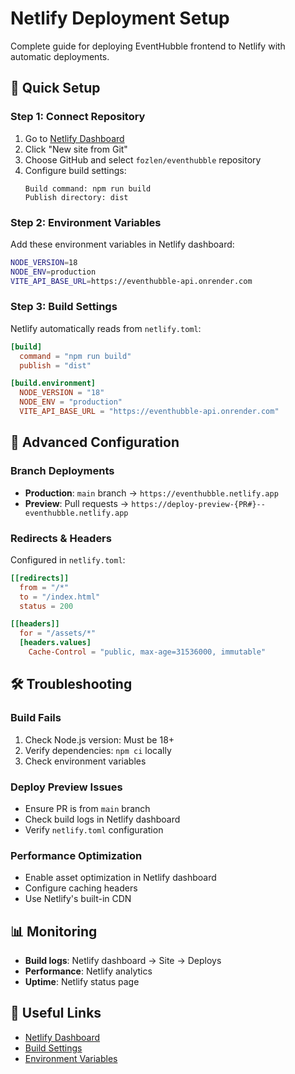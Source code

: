 # Netlify Deployment Setup

Complete guide for deploying EventHubble frontend to Netlify with automatic deployments.

## 🚀 Quick Setup

### Step 1: Connect Repository
1. Go to [Netlify Dashboard](https://app.netlify.com/)
2. Click "New site from Git"
3. Choose GitHub and select `fozlen/eventhubble` repository
4. Configure build settings:
   ```
   Build command: npm run build
   Publish directory: dist
   ```

### Step 2: Environment Variables
Add these environment variables in Netlify dashboard:

```bash
NODE_VERSION=18
NODE_ENV=production
VITE_API_BASE_URL=https://eventhubble-api.onrender.com
```

### Step 3: Build Settings
Netlify automatically reads from `netlify.toml`:

```toml
[build]
  command = "npm run build"
  publish = "dist"

[build.environment]
  NODE_VERSION = "18"
  NODE_ENV = "production"
  VITE_API_BASE_URL = "https://eventhubble-api.onrender.com"
```

## 🔧 Advanced Configuration

### Branch Deployments
- **Production**: `main` branch → `https://eventhubble.netlify.app`
- **Preview**: Pull requests → `https://deploy-preview-{PR#}--eventhubble.netlify.app`

### Redirects & Headers
Configured in `netlify.toml`:

```toml
[[redirects]]
  from = "/*"
  to = "/index.html"
  status = 200

[[headers]]
  for = "/assets/*"
  [headers.values]
    Cache-Control = "public, max-age=31536000, immutable"
```

## 🛠️ Troubleshooting

### Build Fails
1. Check Node.js version: Must be 18+
2. Verify dependencies: `npm ci` locally
3. Check environment variables

### Deploy Preview Issues
- Ensure PR is from `main` branch
- Check build logs in Netlify dashboard
- Verify `netlify.toml` configuration

### Performance Optimization
- Enable asset optimization in Netlify dashboard
- Configure caching headers
- Use Netlify's built-in CDN

## 📊 Monitoring

- **Build logs**: Netlify dashboard → Site → Deploys
- **Performance**: Netlify analytics
- **Uptime**: Netlify status page

## 🔗 Useful Links

- [Netlify Dashboard](https://app.netlify.com/)
- [Build Settings](https://docs.netlify.com/configure-builds/overview/)
- [Environment Variables](https://docs.netlify.com/environment-variables/overview/) 